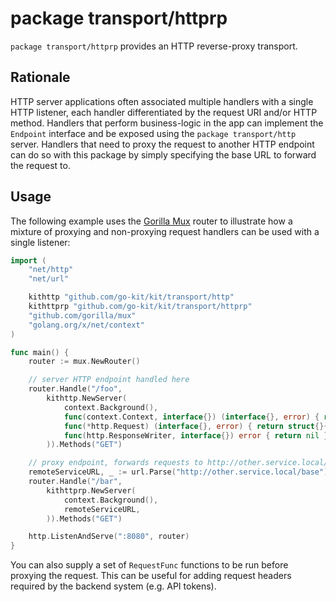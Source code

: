 # package transport/httprp

`package transport/httprp` provides an HTTP reverse-proxy transport.

## Rationale

HTTP server applications often associated multiple handlers with a single HTTP listener, each handler differentiated by the request URI and/or HTTP method.  Handlers that perform business-logic in the app can implement the `Endpoint` interface and be exposed using the `package transport/http` server.  Handlers that need to proxy the request to another HTTP endpoint can do so with this package by simply specifying the base URL to forward the request to.

## Usage

The following example uses the [Gorilla Mux](https://github.com/gorilla/mux) router to illustrate how a mixture of proxying and non-proxying request handlers can be used with a single listener:

```go
import (
	"net/http"
	"net/url"

	kithttp "github.com/go-kit/kit/transport/http"
	kithttprp "github.com/go-kit/kit/transport/httprp"
	"github.com/gorilla/mux"
	"golang.org/x/net/context"
)

func main() {
	router := mux.NewRouter()

	// server HTTP endpoint handled here
	router.Handle("/foo",
		kithttp.NewServer(
			context.Background(),
			func(context.Context, interface{}) (interface{}, error) { return struct{}{}, nil },
			func(*http.Request) (interface{}, error) { return struct{}{}, nil },
			func(http.ResponseWriter, interface{}) error { return nil },
		)).Methods("GET")

	// proxy endpoint, forwards requests to http://other.service.local/base/bar
	remoteServiceURL, _ := url.Parse("http://other.service.local/base")
	router.Handle("/bar",
		kithttprp.NewServer(
			context.Background(),
			remoteServiceURL,
		)).Methods("GET")

	http.ListenAndServe(":8080", router)
}
```

You can also supply a set of `RequestFunc` functions to be run before proxying the request.  This can be useful for adding request headers required by the backend system (e.g. API tokens).
